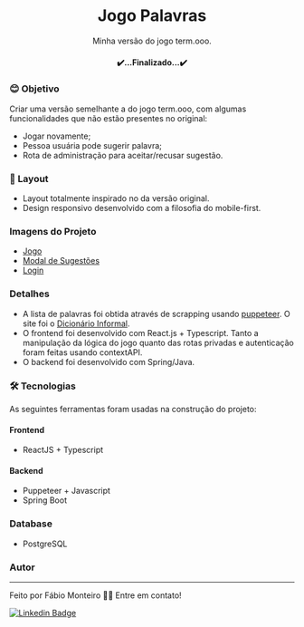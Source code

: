 <h1 align="center">Jogo Palavras</h1>

<p align="center">
	Minha versão do jogo term.ooo.
</p>
<h4 align="center"> 
	✔️...Finalizado...✔️
</h4>

### 😊 Objetivo

<p align="left">Criar uma versão semelhante a do jogo term.ooo, com algumas funcionalidades que não estão presentes no original:</p>

- Jogar novamente;
- Pessoa usuária pode sugerir palavra;
- Rota de administração para aceitar/recusar sugestão.

### 📝 Layout

- Layout totalmente inspirado no da versão original.
- Design responsivo desenvolvido com a filosofia do mobile-first.

### Imagens do Projeto

- [Jogo](https://github.com/fabiomrm/jogo-palavras/blob/main/layout-mobile.png?raw=true)
- [Modal de Sugestões](https://github.com/fabiomrm/jogo-palavras/blob/main/layout-suggestion.png?raw=true)
- [Login](https://github.com/fabiomrm/movieflix-frontend/blob/main/home-fullscreen.png?raw=true)

### Detalhes

- A lista de palavras foi obtida através de scrapping usando <a href="https://github.com/puppeteer/puppeteer">puppeteer</a>. O site foi o <a href="https://dicionarioinformal.com.br/">Dicionário Informal</a>.
- O frontend foi desenvolvido com React.js + Typescript. Tanto a manipulação da lógica do jogo quanto das rotas privadas e autenticação foram feitas usando contextAPI.
- O backend foi desenvolvido com Spring/Java.

### 🛠 Tecnologias

As seguintes ferramentas foram usadas na construção do projeto:

#### Frontend

- ReactJS + Typescript

#### Backend

- Puppeteer + Javascript
- Spring Boot

### Database

- PostgreSQL

### Autor

---

Feito por Fábio Monteiro 👋🏽 Entre em contato!

[![Linkedin Badge](https://img.shields.io/badge/-fabiomrm-blue?style=flat-square&logo=Linkedin&logoColor=white&link=https://www.linkedin.com/in/fabiomrm/)](https://www.linkedin.com/in/fabiomrm/)
